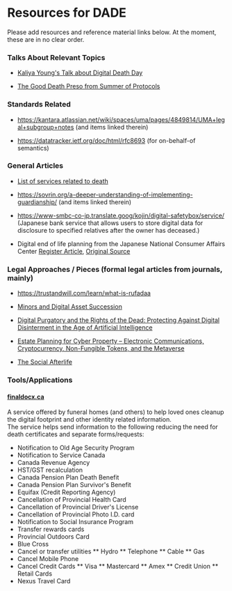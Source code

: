 # **Resources for DADE**

Please add resources and reference material links below.  At the moment, these are in no clear order.

### Talks About Relevant Topics

- [Kaliya Young's Talk about Digital Death Day](https://vimeo.com/42481807)


- [The Good Death Preso from Summer of Protocols](https://www.youtube.com/watch?v=8sbGALYWcrA)

### Standards Related

- https://kantara.atlassian.net/wiki/spaces/uma/pages/4849814/UMA+legal+subgroup+notes (and items linked therein)

- https://datatracker.ietf.org/doc/html/rfc8693 (for on-behalf-of semantics)

### General Articles

- [List of services related to death](https://www.thedigitalbeyond.com/online-services-list/)

- https://sovrin.org/a-deeper-understanding-of-implementing-guardianship/ (and items linked therein)

- https://www-smbc-co-jp.translate.goog/kojin/digital-safetybox/service/ (Japanese bank service that allows users to store digital data for disclosure to specified relatives after the owner has deceased.)

- Digital end of life planning from the Japanese National Consumer Affairs Center [Register Article](https://www.theregister.com/2024/11/21/japan_digital_end_of_life/), [Original Source](https://www.kokusen.go.jp/news/data/n-20241120_1.html)



### **Legal Approaches / Pieces** (formal legal articles from journals, mainly)

- https://trustandwill.com/learn/what-is-rufadaa

- [Minors and Digital Asset Succession](https://ilr.law.uiowa.edu/sites/ilr.law.uiowa.edu/files/2022-10/Minors%20and%20Digital%20Asset%20Succession.pdf)

- [Digital Purgatory and the Rights of the Dead: Protecting Against Digital Disinterment in the Age of Artificial Intelligence](https://download.ssrn.com/24/04/15/ssrn_id4795193_code6259402.pdf?response-content-disposition=inline&X-Amz-Security-Token=IQoJb3JpZ2luX2VjEMj%2F%2F%2F%2F%2F%2F%2F%2F%2F%2FwEaCXVzLWVhc3QtMSJGMEQCIBa5Ym2DN%2B60iXy0u4y%2BDkLuY8UeAk%2B4a1SuhJYfOI8AAiAh5VAlvQ4Y%2Fbx9PY3R2f77LMVAOt%2BWAHOeJYJUmoKY2yq9BQgwEAQaDDMwODQ3NTMwMTI1NyIMQd9hSFpOwrXluSgPKpoFfusS03ShPt5HUKBeZ4Q%2BhYjx5jGfhxaikoMvFoUqPCUGZD15qhxCcVQAT8c%2B0zSeDQLfHQ8QWVROiLz%2FbL2B4t9pWAAl4O5B%2B6VmdMAcZWHDMEYctdm5qTcOy%2B6LPqy2tzhCR9dwAa9HPy%2Fupx558Q3BSf7%2BOK04s91UEKzn7tKble4WBTERr0fDxfNWqz9cMBy9v1uGkaKFTc0UTVbhjPaoGRO2GZPjn4PsYtkGFEFqkCj6Fk2NGj6IVuRYmu0MLmRPoOfVFJwopS%2B1k5fkatGrm60D3EmIVy8GE1oqnhHp0sK12FZG5idOgNjPclQjRlazTuLaj3rB4LSHhPY0%2Be8ptHxZBRlcTrveCO1Hn74Gl%2FvrgkLjvUMfd0TJwSNztpeKDOWye7NgbFRK1ZDm6UlpbELVFuNgDcEGOj8etFCgpGCaOan6P85DhEoXbgV35wfn4D8TqEUMRgOSotpX3gBwdkiFJ3elCvvFQ2ANjZohjmJW6sruZAruInUwICsq5S9lVlER95GMeXn9CidNU0LhRU5RhcghLWjb3riDEvBgRS8zUHHT7m1%2BTmwfvXnQ%2FWxJLbt1lauizFvBqEZfxkdsh5T%2BxQVPlMuOBK2tT6ywur%2Fw59K8Kt%2FlmcdtBSBk%2F%2FEmL7QTWTPHGOVenshBk8Nqoel2gJXHeI685i%2FF9ffgCctxSnbHJLC1kbGu%2FhwWrYRpgJX3gnsCwQH3BVGZmW%2BCG0daC9n1Q7MIUFVol5PQps87FfRqUpTPozSJxPtVQ8EKYkacx%2BZjoycT0RoxTxLe3pVpY1SasOcZcxx4mpEcHh1EMlgiO%2F9%2FIpXXKvnpFBjMNkNp7M7uHItx457RKbepk5rTwW9Wwi7DyXHyPlaCkbArULaJ1lyQMJbPxLgGOrIBZg0cRiLoH3LJ16o2qQiGMjPDQFVq5y%2BJParN3DH2gLDL9KFJik1NU%2ByMBDz07FxNJL5gKXSb9O%2FcCZ7FWhSVSUykwhL5XoQDrleahs421eta%2FrXXF6pLqKAx5nDca1LoFVdXs3IsnD3l5eU8h%2Be3MuPbIzitedfbfcmLS84dkrbgROsag3YNfV4tqizU5rOiLE22%2F2lHhAppES5SZvFqjnyJCJIUeB0eeZum7w6bx%2Fln4g%3D%3D&X-Amz-Algorithm=AWS4-HMAC-SHA256&X-Amz-Date=20241017T162718Z&X-Amz-SignedHeaders=host&X-Amz-Expires=300&X-Amz-Credential=ASIAUPUUPRWESWF72PUI%2F20241017%2Fus-east-1%2Fs3%2Faws4_request&X-Amz-Signature=abeab5779e79b8cdea3d0d05ba2e40fed3a9a63446ff6db9c4e24f7d275a9581&abstractId=4620092)

- [Estate Planning for Cyber Property – Electronic Communications, Cryptocurrency, Non-Fungible Tokens, and the Metaverse](https://epj.us/article/94177)

- [The Social Afterlife](https://jolt.law.harvard.edu/assets/articlePDFs/v33/33HarvJLTech329.pdf)


### Tools/Applications
#### [finaldocx.ca](https://finaldocx.ca/)
A service offered by funeral homes (and others) to help loved ones cleanup the digital footprint and other identity related information.  
The service helps send information to the following reducing the need for death certificates and separate forms/requests:
* Notification to Old Age Security Program
* Notification to Service Canada
* Canada Revenue Agency
* HST/GST recalculation
* Canada Pension Plan Death Benefit
* Canada Pension Plan Survivor's Benefit
* Equifax (Credit Reporting Agency)
* Cancellation of Provincial Health Card
* Cancellation of Provincial Driver's License
* Cancellation of Provincial Photo I.D. card
* Notification to Social Insurance Program
* Transfer rewards cards
* Provincial Outdoors Card
* Blue Cross
* Cancel or transfer utilities
** Hydro
** Telephone
** Cable
** Gas
* Cancel Mobile Phone
* Cancel Credit Cards
** Visa
** Mastercard
** Amex
** Credit Union
** Retail Cards
* Nexus Travel Card
